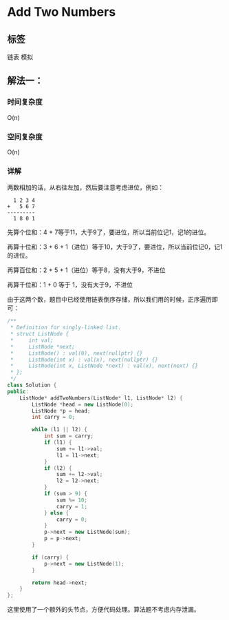 # Add Two Numbers

## 标签
链表
模拟

## 解法一：

### 时间复杂度
O(n)

### 空间复杂度
O(n)

### 详解
两数相加的话，从右往左加，然后要注意考虑进位，例如：

```
  1 2 3 4
+   5 6 7
---------
  1 8 0 1
```

先算个位和：4 + 7等于11，大于9了，要进位，所以当前位记1，记1的进位。

再算十位和：3 + 6 + 1（进位）等于10，大于9了，要进位，所以当前位记0，记1的进位。

再算百位和：2 + 5 + 1（进位）等于8，没有大于9，不进位

再算千位和：1 + 0 等于 1，没有大于9，不进位

由于这两个数，题目中已经使用链表倒序存储，所以我们用的时候，正序遍历即可：

```c++
/**
 * Definition for singly-linked list.
 * struct ListNode {
 *     int val;
 *     ListNode *next;
 *     ListNode() : val(0), next(nullptr) {}
 *     ListNode(int x) : val(x), next(nullptr) {}
 *     ListNode(int x, ListNode *next) : val(x), next(next) {}
 * };
 */
class Solution {
public:
    ListNode* addTwoNumbers(ListNode* l1, ListNode* l2) {
        ListNode *head = new ListNode(0);
        ListNode *p = head;
        int carry = 0;

        while (l1 || l2) {
            int sum = carry;
            if (l1) {
                sum += l1->val;
                l1 = l1->next;
            }
            if (l2) {
                sum += l2->val;
                l2 = l2->next;
            }
            if (sum > 9) {
                sum %= 10;
                carry = 1;
            } else {
                carry = 0;
            }
            p->next = new ListNode(sum);
            p = p->next;
        }

        if (carry) {
            p->next = new ListNode(1);
        }

        return head->next;
    }
};
```

这里使用了一个额外的头节点，方便代码处理。算法题不考虑内存泄漏。